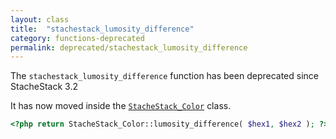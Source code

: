 ```yaml
---
layout: class
title:  "stachestack_lumosity_difference"
category: functions-deprecated
permalink: deprecated/stachestack_lumosity_difference
---
```


The `stachestack_lumosity_difference` function has been deprecated since StacheStack 3.2

It has now moved inside the [`StacheStack_Color`](/classes/StacheStack_Color) class.

```php
<?php return StacheStack_Color::lumosity_difference( $hex1, $hex2 ); ?>
```